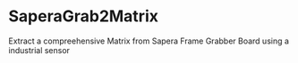 # SaperaGrab2Matrix
Extract a compreehensive Matrix from Sapera Frame Grabber Board using a industrial sensor
